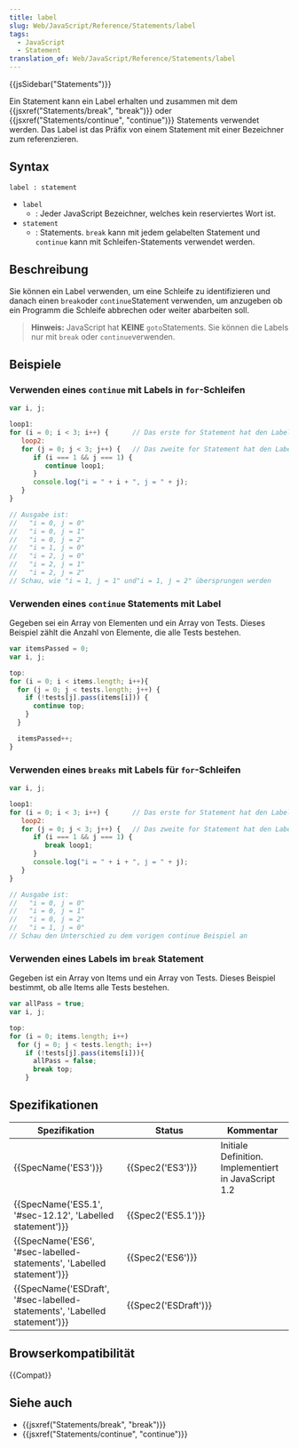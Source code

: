 ```yaml
---
title: label
slug: Web/JavaScript/Reference/Statements/label
tags:
  - JavaScript
  - Statement
translation_of: Web/JavaScript/Reference/Statements/label
---
```

{{jsSidebar("Statements")}}

Ein Statement kann ein Label erhalten und zusammen mit dem {{jsxref("Statements/break", "break")}} oder {{jsxref("Statements/continue", "continue")}} Statements verwendet werden. Das Label ist das Präfix von einem Statement mit einer Bezeichner zum referenzieren.

## Syntax

    label : statement

- `label`
  - : Jeder JavaScript Bezeichner, welches kein reserviertes Wort ist.
- `statement`
  - : Statements. `break` kann mit jedem gelabelten Statement und `continue` kann mit Schleifen-Statements verwendet werden.

## Beschreibung

Sie können ein Label verwenden, um eine Schleife zu identifizieren und danach einen `break`oder `continue`Statement verwenden, um anzugeben ob ein Programm die Schleife abbrechen oder weiter abarbeiten soll.

> **Hinweis:** JavaScript hat **KEINE** `goto`Statements. Sie können die Labels nur mit `break` oder `continue`verwenden.

## Beispiele

### Verwenden eines `continue` mit Labels in `for`-Schleifen

```js
var i, j;

loop1:
for (i = 0; i < 3; i++) {      // Das erste for Statement hat den Label "loop1"
   loop2:
   for (j = 0; j < 3; j++) {   // Das zweite for Statement hat den Label "loop2"
      if (i === 1 && j === 1) {
         continue loop1;
      }
      console.log("i = " + i + ", j = " + j);
   }
}

// Ausgabe ist:
//   "i = 0, j = 0"
//   "i = 0, j = 1"
//   "i = 0, j = 2"
//   "i = 1, j = 0"
//   "i = 2, j = 0"
//   "i = 2, j = 1"
//   "i = 2, j = 2"
// Schau, wie "i = 1, j = 1" und"i = 1, j = 2" übersprungen werden
```

### Verwenden eines `continue` Statements mit Label

Gegeben sei ein Array von Elementen und ein Array von Tests. Dieses Beispiel zählt die Anzahl von Elemente, die alle Tests bestehen.

```js
var itemsPassed = 0;
var i, j;

top:
for (i = 0; i < items.length; i++){
  for (j = 0; j < tests.length; j++) {
    if (!tests[j].pass(items[i])) {
      continue top;
    }
  }

  itemsPassed++;
}
```

### Verwenden eines `breaks` mit Labels für `for`-Schleifen

```js
var i, j;

loop1:
for (i = 0; i < 3; i++) {      // Das erste for Statement hat den Label "loop1"
   loop2:
   for (j = 0; j < 3; j++) {   // Das zweite for Statement hat den Label "loop2"
      if (i === 1 && j === 1) {
         break loop1;
      }
      console.log("i = " + i + ", j = " + j);
   }
}

// Ausgabe ist:
//   "i = 0, j = 0"
//   "i = 0, j = 1"
//   "i = 0, j = 2"
//   "i = 1, j = 0"
// Schau den Unterschied zu dem vorigen continue Beispiel an
```

### Verwenden eines Labels im `break` Statement

Gegeben ist ein Array von Items und ein Array von Tests. Dieses Beispiel bestimmt, ob alle Items alle Tests bestehen.

```js
var allPass = true;
var i, j;

top:
for (i = 0; items.length; i++)
  for (j = 0; j < tests.length; i++)
    if (!tests[j].pass(items[i])){
      allPass = false;
      break top;
    }
```

## Spezifikationen

| Spezifikation                                                                                    | Status                       | Kommentar                                            |
| ------------------------------------------------------------------------------------------------ | ---------------------------- | ---------------------------------------------------- |
| {{SpecName('ES3')}}                                                                         | {{Spec2('ES3')}}         | Initiale Definition. Implementiert in JavaScript 1.2 |
| {{SpecName('ES5.1', '#sec-12.12', 'Labelled statement')}}                     | {{Spec2('ES5.1')}}     |                                                      |
| {{SpecName('ES6', '#sec-labelled-statements', 'Labelled statement')}}     | {{Spec2('ES6')}}         |                                                      |
| {{SpecName('ESDraft', '#sec-labelled-statements', 'Labelled statement')}} | {{Spec2('ESDraft')}} |                                                      |

## Browserkompatibilität

{{Compat}}

## Siehe auch

- {{jsxref("Statements/break", "break")}}
- {{jsxref("Statements/continue", "continue")}}
